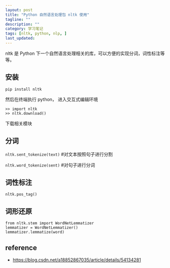 ```yaml
---
layout: post
title: "Python 自然语言处理包 nltk 使用"
tagline: ""
description: ""
category: 学习笔记
tags: [nltk, python, nlp, ]
last_updated:
---
```


nltk 是 Python 下一个自然语言处理相关的库，可以方便的实现分词，词性标注等等。

## 安装

    pip install nltk

然后在终端执行 python， 进入交互式编辑环境

    >> import nltk
    >> nltk.download()

下载相关模块

## 分词

`nltk.sent_tokenize(text)` #对文本按照句子进行分割

`nltk.word_tokenize(sent)` #对句子进行分词

## 词性标注

`nltk.pos_tag()`

## 词形还原

    from nltk.stem import WordNetLemmatizer
    lemmatizer = WordNetLemmatizer()
    lemmatizer.lemmatize(word)

## reference

- <https://blog.csdn.net/a18852867035/article/details/54134281>


